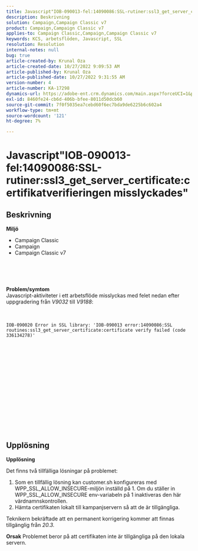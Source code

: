 ```yaml
---
title: Javascript"IOB-090013-fel:14090086:SSL-rutiner:ssl3_get_server_certificate:certifikatverifieringen misslyckades"
description: Beskrivning
solution: Campaign,Campaign Classic v7
product: Campaign,Campaign Classic v7
applies-to: Campaign Classic,Campaign,Campaign Classic v7
keywords: KCS, arbetsflöden, Javascript, SSL
resolution: Resolution
internal-notes: null
bug: true
article-created-by: Krunal Oza
article-created-date: 10/27/2022 9:09:53 AM
article-published-by: Krunal Oza
article-published-date: 10/27/2022 9:31:55 AM
version-number: 4
article-number: KA-17298
dynamics-url: https://adobe-ent.crm.dynamics.com/main.aspx?forceUCI=1&pagetype=entityrecord&etn=knowledgearticle&id=c6f6931b-d755-ed11-bba2-6045bd006c82
exl-id: 8460fe24-cb6d-406b-bfee-8011d50dcb60
source-git-commit: 7f0f5035ea7cebd60f6ec7bda9de6225b6c602a4
workflow-type: tm+mt
source-wordcount: '121'
ht-degree: 7%

---
```


# Javascript&quot;IOB-090013-fel:14090086:SSL-rutiner:ssl3_get_server_certificate:certifikatverifieringen misslyckades&quot;

## Beskrivning

<b>Miljö</b>
- Campaign Classic
- Campaign
- Campaign Classic v7

<br><br> <br><br><b>Problem/symtom</b>
<br>Javascript-aktiviteter i ett arbetsflöde misslyckas med felet nedan efter uppgradering från *V9032* till *V9188*: <br><br><br>

```
IOB-090020 Error in SSL library: 'IOB-090013 error:14090086:SSL routines:ssl3_get_server_certificate:certificate verify failed (code 336134278)'
```


<br> <br><br>
<br> <br><br> <br>

<br><br><br> <br><br> <br>

## Upplösning


<b>Upplösning</b>

Det finns två tillfälliga lösningar på problemet:
1. Som en tillfällig lösning kan customer.sh konfigureras med WPP_SSL_ALLOW_INSECURE-miljön inställd på 1. Om du ställer in WPP_SSL_ALLOW_INSECURE env-variabeln på 1 inaktiveras den här värdnamnskontrollen. 
2. Hämta certifikaten lokalt till kampanjservern så att de är tillgängliga.

Teknikern bekräftade att en permanent korrigering kommer att finnas tillgänglig från *20.3.*



<b>Orsak</b>
Problemet beror på att certifikaten inte är tillgängliga på den lokala servern.
